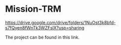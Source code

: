 # Mission-TRM

https://drive.google.com/drive/folders/1NuOst3k8bfd-s7fQyen8fWnTk3WZFslX?usp=sharing

The project can be found in this link.
